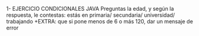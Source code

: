 1- EJERCICIO CONDICIONALES JAVA
Preguntas la edad, y según la respuesta, le contestas:
estás en primaria/ secundaria/ universidad/ trabajando
+EXTRA: que si pone menos de 6 o más 120, dar un mensaje de error